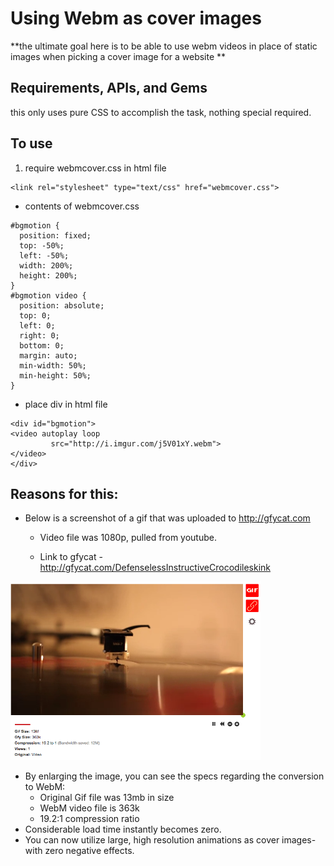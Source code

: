 # Using Webm as cover images

**the ultimate goal here is to be able to use webm videos in place of static images when picking a cover image for a website **

## Requirements, APIs, and Gems
this only uses pure CSS to accomplish the task, nothing special required.

## To use
1. require webmcover.css in html file
```
<link rel="stylesheet" type="text/css" href="webmcover.css">
```
- contents of webmcover.css
```
#bgmotion {
  position: fixed;
  top: -50%;
  left: -50%;
  width: 200%;
  height: 200%;
}
#bgmotion video {
  position: absolute;
  top: 0;
  left: 0;
  right: 0;
  bottom: 0;
  margin: auto;
  min-width: 50%;
  min-height: 50%;
}
```

- place div in html file
```
<div id="bgmotion">
<video autoplay loop
         src="http://i.imgur.com/j5V01xY.webm">
</video>
</div>
```

## Reasons for this:
- Below is a screenshot of a gif that was uploaded to http://gfycat.com

  - Video file was 1080p, pulled from youtube.

  - Link to gfycat - <a href=http://gfycat.com/DefenselessInstructiveCrocodileskink target=_blank>http://gfycat.com/DefenselessInstructiveCrocodileskink</a>

 <a href=images/shot.png target=_blank>
<img src=images/shot.png width=400>
</a>


- By enlarging the image, you can see the specs regarding the conversion to WebM:
  - Original Gif file was 13mb in size
  - WebM video file is 363k
  - 19.2:1 compression ratio
- Considerable load time instantly becomes zero.
- You can now utilize large, high resolution animations as cover images- with zero negative effects.
